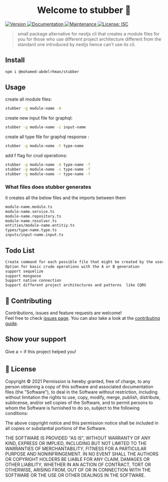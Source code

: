 <h1 align="center">Welcome to stubber 👋</h1>
<p>
  <a href="https://www.npmjs.com/package/@mohamed-abdelrhman/stubber" target="_blank">
    <img alt="Version" src="https://img.shields.io/npm/v/@mohamed-abdelrhman/stubber.svg">
  </a>
  <a href="https://github.com/mohamed-abdelrhman/stubber#readme" target="_blank">
    <img alt="Documentation" src="https://img.shields.io/badge/documentation-yes-brightgreen.svg" />
  </a>
  <a href="https://github.com/mohamed-abdelrhman/stubber/graphs/commit-activity" target="_blank">
    <img alt="Maintenance" src="https://img.shields.io/badge/Maintained%3F-yes-green.svg" />
  </a>
  <a href="https://github.com/mohamed-abdelrhman/stubber/blob/master/README.md#-license" target="_blank">
    <img alt="License: ISC" src="https://img.shields.io/npm/l/@mohamed-abdelrhman/stubber?style=flat-square" />
  </a>

</p>

> small package alternative for nestjs cli that creates a module files for you for those who use different project architecture different from the standard one introduced by nestjs hence can't use its cli.


## Install

```sh
npm i @mohamed-abdelrhman/stubber
```

## Usage
create all module files:
```sh
stubber -g module-name -A
```
create new input file for graphql:
```sh
stubber -g module-name -i input-name
```
create all type file for graphql response :
```sh
stubber -g module-name -t type-name
``` 
add f flag for crud operations:
```sh
stubber -g module-name -A type-name -f
stubber -g module-name -s type-name -f
stubber -g module-name -r type-name -f
``` 
### What files does stubber generates
it creates all the below files and the imports between them
```sh
module-name.module.ts
module-name.service.ts
module-name.repository.ts
module-name.resolver.ts
entities/module-name.entitiy.ts
types/type-name.type.ts
inputs/input-name.input.ts
``` 

## Todo List
```sh
Create command for each possible file that might be created by the user
Option for basic crude operations with the A or B generation
support sequelize
support mongoose
Support native connection
Support different project architectures and patterns  like CQRS
``` 

## 🤝 Contributing

Contributions, issues and feature requests are welcome!<br />Feel free to check [issues page](https://github.com/mohamed-abdelrhman/stubber/issues). You can also take a look at the [contributing guide](https://github.com/mohamed-abdelrhman/stubber/blob/master/CONTRIBUTING.md).

## Show your support

Give a ⭐️ if this project helped you!

## 📝 License

Copyright © 2021
Permission is hereby granted, free of charge, to any person obtaining a copy of this software and associated documentation files (the "Software"), to deal in the Software without restriction, including without limitation the rights to use, copy, modify, merge, publish, distribute, sublicense, and/or sell copies of the Software, and to permit persons to whom the Software is furnished to do so, subject to the following conditions:

The above copyright notice and this permission notice shall be included in all copies or substantial portions of the Software.

THE SOFTWARE IS PROVIDED "AS IS", WITHOUT WARRANTY OF ANY KIND, EXPRESS OR IMPLIED, INCLUDING BUT NOT LIMITED TO THE WARRANTIES OF MERCHANTABILITY, FITNESS FOR A PARTICULAR PURPOSE AND NONINFRINGEMENT. IN NO EVENT SHALL THE AUTHORS OR COPYRIGHT HOLDERS BE LIABLE FOR ANY CLAIM, DAMAGES OR OTHER LIABILITY, WHETHER IN AN ACTION OF CONTRACT, TORT OR OTHERWISE, ARISING FROM, OUT OF OR IN CONNECTION WITH THE SOFTWARE OR THE USE OR OTHER DEALINGS IN THE SOFTWARE.
